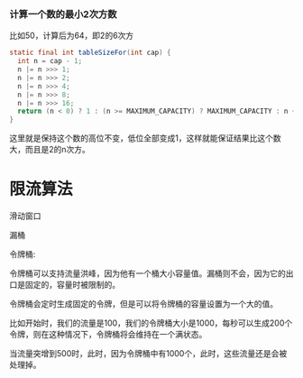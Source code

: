 ### 计算一个数的最小2次方数

比如50，计算后为64，即2的6次方

```java
static final int tableSizeFor(int cap) {
  int n = cap - 1;
  n |= n >>> 1;
  n |= n >>> 2;
  n |= n >>> 4;
  n |= n >>> 8;
  n |= n >>> 16;
  return (n < 0) ? 1 : (n >= MAXIMUM_CAPACITY) ? MAXIMUM_CAPACITY : n + 1;
}
```



这里就是保持这个数的高位不变，低位全部变成1，这样就能保证结果比这个数大，而且是2的n次方。





# 限流算法

滑动窗口

漏桶

令牌桶:



令牌桶可以支持流量洪峰，因为他有一个桶大小容量值。漏桶则不会，因为它的出口是固定的，容量时被限制的。

令牌桶会定时生成固定的令牌，但是可以将令牌桶的容量设置为一个大的值。

比如开始时，我们的流量是100，我们的令牌桶大小是1000，每秒可以生成200个令牌，则在这种情况下，令牌桶将会维持在一个满状态。

当流量突增到500时，此时，因为令牌桶中有1000个，此时，这些流量还是会被处理掉。

